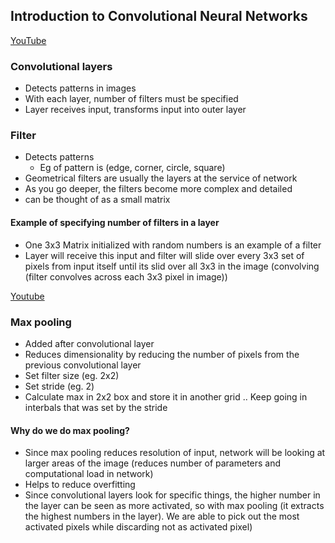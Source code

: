 ## Introduction to Convolutional Neural Networks
[YouTube](https://www.youtube.com/watch?v=YRhxdVk_sIs)

### Convolutional layers
- Detects patterns in images
- With each layer, number of filters must be specified
- Layer receives input, transforms input into outer layer

### Filter
- Detects patterns
    - Eg of pattern is (edge, corner, circle, square)
- Geometrical filters are usually the layers at the service of network
- As you go deeper, the filters become more complex and detailed
- can be thought of as a small matrix
#### Example of specifying number of filters in a layer
- One 3x3 Matrix initialized with random numbers is an example of a filter
- Layer will receive this input and filter will slide over every 3x3 set of pixels from input itself until its slid over all 3x3 in the image (convolving (filter convolves across each 3x3 pixel in image))

[Youtube](https://www.youtube.com/watch?v=ZjM_XQa5s6s)

### Max pooling
- Added after convolutional layer
- Reduces dimensionality by reducing the number of pixels from the previous convolutional layer
- Set filter size (eg. 2x2)
- Set stride (eg. 2)
- Calculate max in 2x2 box and store it in another grid .. Keep going in interbals that was set by the stride 
#### Why do we do max pooling?
- Since max pooling reduces resolution of input, network will be looking at larger areas of the image (reduces number of parameters and computational load in network)
- Helps to reduce overfitting
- Since convolutional layers look for specific things, the higher number in the layer can be seen as more activated, so with max pooling (it extracts the highest numbers in the layer). We are able to pick out the most activated pixels while discarding not as activated pixel)
